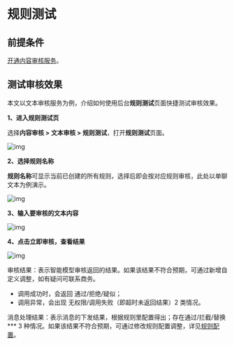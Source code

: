 # 规则测试

## 前提条件

[开通内容审核服务](moderation_enable.html)。

## 测试审核效果

本文以文本审核服务为例，介绍如何使用后台**规则测试**页面快捷测试审核效果。

**1、进入规则测试页**

选择**内容审核 > 文本审核 > 规则测试**，打开**规则测试**页面。

![img](@static/images/moderation/moderation_rule_test_01.png)

**2、选择规则名称**

**规则名称**可显示当前已创建的所有规则，选择后即会按对应规则审核，此处以单聊文本为例演示。

![img](@static/images/moderation/moderation_rule_test_02.png)

**3、输入要审核的文本内容**

![img](@static/images/moderation/moderation_rule_test_03.png)

**4、点击立即审核，查看结果**

![img](@static/images/moderation/moderation_rule_test_04.png)

审核结果：表示智能模型审核返回的结果。如果该结果不符合预期，可通过新增自定义调整，如有疑问可联系商务。

- 调用成功时，会返回 通过/拒绝/疑似；
- 调用异常，会出现 无权限/调用失败（即超时未返回结果）2 类情况。

消息处理结果：表示消息的下发结果，根据规则里配置得出；存在通过/拦截/替换*** 3 种情况。如果该结果不符合预期，可通过修改规则配置调整，详见[规则配置](moderation_rule_config.html)。